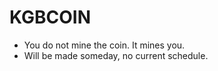 KGBCOIN
=======
+ You do not mine the coin. It mines you. 
+ Will be made someday, no current schedule. 
